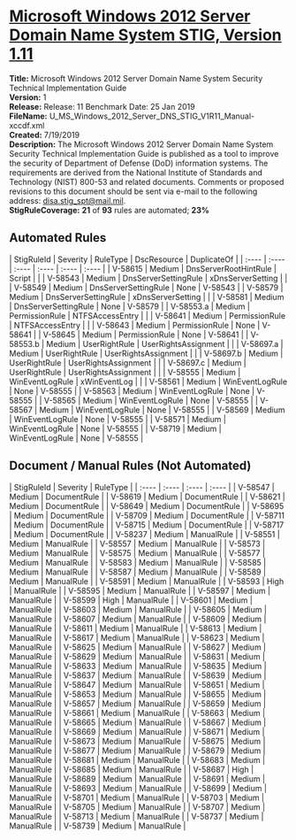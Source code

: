 # [Microsoft Windows 2012 Server Domain Name System STIG, Version 1.11](https://github.com/Microsoft/PowerStig/wiki/WindowsDnsServer-2012R2-1.11)

**Title:** Microsoft Windows 2012 Server Domain Name System Security Technical Implementation Guide  
**Version:** 1  
**Release:** Release: 11 Benchmark Date: 25 Jan 2019  
**FileName:** U_MS_Windows_2012_Server_DNS_STIG_V1R11_Manual-xccdf.xml  
**Created:** 7/19/2019  
**Description:** The Microsoft Windows 2012 Server Domain Name System Security Technical Implementation Guide is published as a tool to improve the security of Department of Defense (DoD) information systems. The requirements are derived from the National Institute of Standards and Technology (NIST) 800-53 and related documents. Comments or proposed revisions to this document should be sent via e-mail to the following address: disa.stig_spt@mail.mil.  
**StigRuleCoverage:** **21** of **93** rules are automated; **23%**  

## Automated Rules

| StigRuleId | Severity | RuleType | DscResource | DuplicateOf |
| :---- | :---- | :---- | :---- | :---- | :---- |
| V-58615 | Medium | DnsServerRootHintRule | Script |  |
| V-58543 | Medium | DnsServerSettingRule | xDnsServerSetting |  |
| V-58549 | Medium | DnsServerSettingRule | None | V-58543 |
| V-58579 | Medium | DnsServerSettingRule | xDnsServerSetting |  |
| V-58581 | Medium | DnsServerSettingRule | None | V-58579 |
| V-58553.a | Medium | PermissionRule | NTFSAccessEntry |  |
| V-58641 | Medium | PermissionRule | NTFSAccessEntry |  |
| V-58643 | Medium | PermissionRule | None | V-58641 |
| V-58645 | Medium | PermissionRule | None | V-58641 |
| V-58553.b | Medium | UserRightRule | UserRightsAssignment |  |
| V-58697.a | Medium | UserRightRule | UserRightsAssignment |  |
| V-58697.b | Medium | UserRightRule | UserRightsAssignment |  |
| V-58697.c | Medium | UserRightRule | UserRightsAssignment |  |
| V-58555 | Medium | WinEventLogRule | xWinEventLog |  |
| V-58561 | Medium | WinEventLogRule | None | V-58555 |
| V-58563 | Medium | WinEventLogRule | None | V-58555 |
| V-58565 | Medium | WinEventLogRule | None | V-58555 |
| V-58567 | Medium | WinEventLogRule | None | V-58555 |
| V-58569 | Medium | WinEventLogRule | None | V-58555 |
| V-58571 | Medium | WinEventLogRule | None | V-58555 |
| V-58719 | Medium | WinEventLogRule | None | V-58555 |

## Document / Manual Rules (Not Automated)

| StigRuleId | Severity | RuleType |
| :---- | :---- | :---- | :---- |
| V-58547 | Medium | DocumentRule |
| V-58619 | Medium | DocumentRule |
| V-58621 | Medium | DocumentRule |
| V-58649 | Medium | DocumentRule |
| V-58695 | Medium | DocumentRule |
| V-58709 | Medium | DocumentRule |
| V-58711 | Medium | DocumentRule |
| V-58715 | Medium | DocumentRule |
| V-58717 | Medium | DocumentRule |
| V-58237 | Medium | ManualRule |
| V-58551 | Medium | ManualRule |
| V-58557 | Medium | ManualRule |
| V-58573 | Medium | ManualRule |
| V-58575 | Medium | ManualRule |
| V-58577 | Medium | ManualRule |
| V-58583 | Medium | ManualRule |
| V-58585 | Medium | ManualRule |
| V-58587 | Medium | ManualRule |
| V-58589 | Medium | ManualRule |
| V-58591 | Medium | ManualRule |
| V-58593 | High | ManualRule |
| V-58595 | Medium | ManualRule |
| V-58597 | Medium | ManualRule |
| V-58599 | High | ManualRule |
| V-58601 | Medium | ManualRule |
| V-58603 | Medium | ManualRule |
| V-58605 | Medium | ManualRule |
| V-58607 | Medium | ManualRule |
| V-58609 | Medium | ManualRule |
| V-58611 | Medium | ManualRule |
| V-58613 | Medium | ManualRule |
| V-58617 | Medium | ManualRule |
| V-58623 | Medium | ManualRule |
| V-58625 | Medium | ManualRule |
| V-58627 | Medium | ManualRule |
| V-58629 | Medium | ManualRule |
| V-58631 | Medium | ManualRule |
| V-58633 | Medium | ManualRule |
| V-58635 | Medium | ManualRule |
| V-58637 | Medium | ManualRule |
| V-58639 | Medium | ManualRule |
| V-58647 | Medium | ManualRule |
| V-58651 | Medium | ManualRule |
| V-58653 | Medium | ManualRule |
| V-58655 | Medium | ManualRule |
| V-58657 | Medium | ManualRule |
| V-58659 | Medium | ManualRule |
| V-58661 | Medium | ManualRule |
| V-58663 | Medium | ManualRule |
| V-58665 | Medium | ManualRule |
| V-58667 | Medium | ManualRule |
| V-58669 | Medium | ManualRule |
| V-58671 | Medium | ManualRule |
| V-58673 | Medium | ManualRule |
| V-58675 | Medium | ManualRule |
| V-58677 | Medium | ManualRule |
| V-58679 | Medium | ManualRule |
| V-58681 | Medium | ManualRule |
| V-58683 | Medium | ManualRule |
| V-58685 | Medium | ManualRule |
| V-58687 | High | ManualRule |
| V-58689 | Medium | ManualRule |
| V-58691 | Medium | ManualRule |
| V-58693 | Medium | ManualRule |
| V-58699 | Medium | ManualRule |
| V-58701 | Medium | ManualRule |
| V-58703 | Medium | ManualRule |
| V-58705 | Medium | ManualRule |
| V-58707 | Medium | ManualRule |
| V-58713 | Medium | ManualRule |
| V-58737 | Medium | ManualRule |
| V-58739 | Medium | ManualRule |

